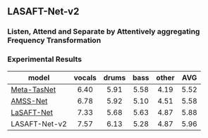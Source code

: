## LASAFT-Net-v2

### Listen, Attend and Separate by Attentively aggregating Frequency Transformation

### Experimental Results

| model                   |     vocals    |     drums     |      bass     |     other     |      AVG      |
|-------------------------|:-------------:|:-------------:|:-------------:|:-------------:|:-------------:|
| [Meta-TasNet](https://github.com/pfnet-research/meta-tasnet)  |      6.40     |      5.91     |      5.58     |      4.19     |      5.52     |
| [AMSS-Net](https://github.com/ws-choi/AMSS-Net) |      6.78     |      5.92     |      5.10     |      4.51     |      5.58     |
| [LaSAFT-Net](https://github.com/ws-choi/Conditioned-Source-Separation-LaSAFT) |     7.33    |      5.68     | 5.63 | 4.87 |      5.88     |
| LASAFT-Net-v2 | 7.57 | 6.13 |      5.28     | 4.87 | 5.96 |
